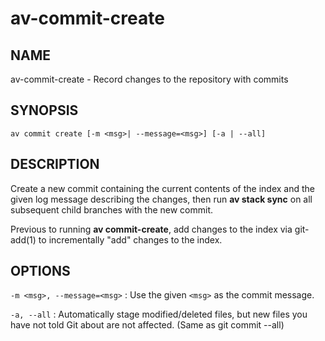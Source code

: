 # av-commit-create

## NAME

av-commit-create - Record changes to the repository with commits

## SYNOPSIS

```synopsis
av commit create [-m <msg>| --message=<msg>] [-a | --all]
```

## DESCRIPTION

Create a new commit containing the current contents of the index and the given
log message describing the changes, then run **av stack sync** on all subsequent
child branches with the new commit.

Previous to running **av commit-create**, add changes to the index via
git-add(1) to incrementally "add" changes to the index.

## OPTIONS

`-m <msg>, --message=<msg>`
: Use the given `<msg>` as the commit message.

`-a, --all`
: Automatically stage modified/deleted files, but new files you have not told
  Git about are not affected. (Same as git commit --all)
